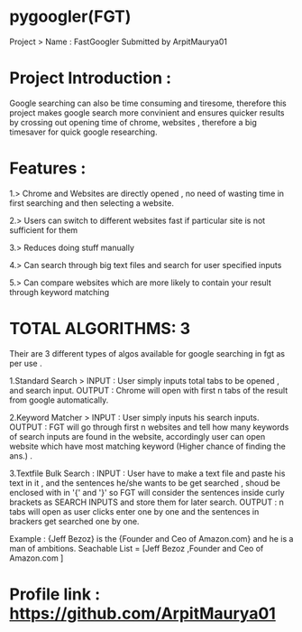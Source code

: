 # pygoogler(FGT)

 Project > Name : FastGoogler
 Submitted by ArpitMaurya01


# Project Introduction :
 Google searching can also be time consuming and tiresome, therefore this project makes google search more convinient and
 ensures quicker results by crossing out opening time of chrome, websites ,
 therefore a big timesaver for quick google researching.

# Features :

1.> Chrome and Websites are directly opened , no need of wasting time in first searching and then selecting a website.

2.> Users can switch to different websites fast if particular site is not sufficient for them

3.> Reduces doing stuff manually

4.> Can search through big text files and search for user specified inputs

5.> Can compare websites which are more likely to contain your result through keyword matching


# TOTAL ALGORITHMS: 3 

Their are 3 different types of algos available for google searching in fgt as per use .

1.Standard Search > INPUT : User simply inputs total tabs to be opened , and search input.
 OUTPUT : Chrome will open with first n tabs of the result from google automatically.

2.Keyword Matcher > INPUT : User simply inputs his search inputs.
OUTPUT : FGT will go through first n websites and tell how many keywords of search inputs are found in the website, accordingly user can open 
website which have most matching keyword (Higher chance of finding the ans.) .

3.Textfile Bulk Search : INPUT : User have to make a text file and paste his text in it , and the sentences he/she wants to be get searched , shoud be enclosed with in '{' and '}' so FGT will consider the sentences inside curly brackets as SEARCH INPUTS and store them for later search.
OUTPUT : n tabs will open as user clicks enter one by one and the sentences in brackers get searched one by one.

Example : {Jeff Bezoz} is the {Founder and Ceo of Amazon.com} and he is a man of ambitions.
Seachable List = [Jeff Bezoz ,Founder and Ceo of Amazon.com ]
 


# Profile link : https://github.com/ArpitMaurya01
